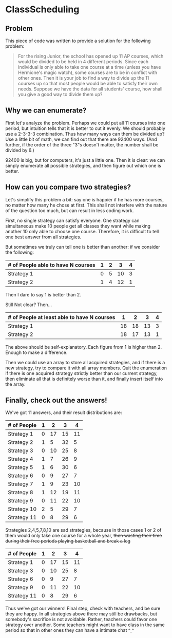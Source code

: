 # ClassScheduling

## Problem

This piece of code was written to provide a solution for the following problem:

> For the rising Junior, the school has opened up 11 AP courses, which would be divided to be held in 4 different periods. Since each individual is only able to take one course at a time (unless you have Hermione's magic watch), some courses are to be in conflict with other ones. Then it is your job to find a way to divide up the 11 courses up so that most people would be able to satisfy their own needs. Suppose we have the data for all students' course, how shall you give a good way to divide them up?

## Why we can enumerate?

First let's analyze the problem. Perhaps we could put all 11 courses into one period, but intuition tells that it is better to cut it evenly. We should probably use a 2-3-3-3 combination. Thus how many ways can them be divided up? Use a little bit of math, we can find out that there are 92400 ways. (And further, if the order of the three "3"s doesn't matter, the number shall be divided by 6.)

92400 is big, but for computers, it's just a little one. Then it is clear: we can simply enumerate all possible strategies, and then figure out which one is better.

## How can you compare two strategies?

Let's simplify this problem a bit: say one is happier if he has more courses, no matter how many he chose at first. This shall not interfere with the nature of the question too much, but can result in less coding work.

First, no single strategy can satisfy everyone. One strategy can simultaneous make 10 people get all classes they want while making another 10 only able to choose one course. Therefore, it is difficult to tell one best answer from all strategies.

But sometimes we truly can tell one is better than another: if we consider the following:

| # of People able to have N courses | 1 | 2 | 3 | 4 |
| ------ | ------ | ------ |------ |------ |
| Strategy 1 | 0 | 5 | 10 | 3 |
| Strategy 2 | 1 | 4 | 12 | 1 |

Then I dare to say 1 is better than 2.

Still Not clear? Then...

| # of People **at least** able to have N courses | 1 | 2 | 3 | 4 |
| ------ | ------ | ------ |------ |------ |
| Strategy 1 | 18 | 18 | 13 | 3 |
| Strategy 2 | 18 | 17 | 13 | 1 |

The above should be self-explanatory. Each figure from 1 is higher than 2. Enough to make a difference.

Then we could use an array to store all acquired strategies, and if there is a new strategy, try to compare it with all array members. Quit the enumeration if there is one acquired strategy strictly better than our current strategy, then eliminate all that is definitely worse than it, and finally insert itself into the array.

## Finally, check out the answers!

We've got 11 answers, and their result distributions are:

| # of People | 1 | 2 | 3 | 4 |
| ------ | ------ | ------ |------ |------ |
|Strategy 1|0|17|15|11|
|Strategy 2|1|5|32|5|
|Strategy 3|0|10|25|8|
|Strategy 4|1|7|26|9|
|Strategy 5|1|6|30|6|
|Strategy 6|0|9|27|7|
|Strategy 7|1|9|23|10|
|Strategy 8|1|12|19|11|
|Strategy 9|0|11|22|10|
|Strategy 10|2|5|29|7|
|Strategy 11|0|8|29|6|

Strategies 2,4,5,7,8,10 are sad strategies, because in those cases 1 or 2 of them would only take one course for a whole year, ~~then wasting their time during their free periods playing basketball and break a leg~~

| # of People | 1 | 2 | 3 | 4 |
| ------ | ------ | ------ |------ |------ |
|Strategy 1|0|17|15|11|
|Strategy 3|0|10|25|8|
|Strategy 6|0|9|27|7|
|Strategy 9|0|11|22|10|
|Strategy 11|0|8|29|6|

Thus we've got our winners! Final step, check with teachers, and be sure they are happy. In all strategies above there may still be drawbacks, but somebody's sacrifice is not avoidable. Rather, teachers could favor one strategy over another. Some teachers might want to have class in the same period so that in other ones they can have a intimate chat ^_^

